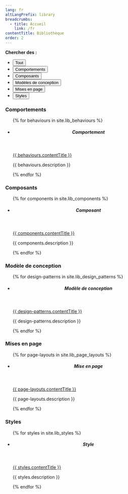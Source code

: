 ```yaml
---
lang: fr
altLangPrefix: library
breadcrumbs:
  - title: Accueil
    link: /fr
contentTitle: Bibliothèque
order: 2
---
```


<p><b>Chercher des :</b></p>
<ul class="btn-toolbar list-inline" role="toolbar">
	<li class="btn-group">
		<button type="button" class="wb-toggle btn btn-primary" data-toggle="{'selector': '#behaviours, #components, #design-patterns, #page-layouts, #styles', 'group': '.grouped', 'type': 'on'}">Tout</button>
	</li>
	<li class="btn-group">
		<button type="button" class="wb-toggle btn btn-default" data-toggle="{'selector': '#behaviours', 'group': '.grouped', 'type': 'on'}">Comportements</button>
	</li>
	<li class="btn-group">
		<button type="button" class="wb-toggle btn btn-default" data-toggle="{'selector': '#components', 'group': '.grouped', 'type': 'on'}">Composants</button>
	</li>
	<li class="btn-group">
		<button type="button" class="wb-toggle btn btn-default" data-toggle="{'selector': '#design-patterns', 'group': '.grouped', 'type': 'on'}">Modèles de conception</button>
	</li>
	<li class="btn-group">
		<button type="button" class="wb-toggle btn btn-default" data-toggle="{'selector': '#page-layouts', 'group': '.grouped', 'type': 'on'}">Mises en page</button>
	</li>
	<li class="btn-group">
		<button type="button" class="wb-toggle btn btn-default" data-toggle="{'selector': '#styles', 'group': '.grouped', 'type': 'on'}">Styles</button>
	</li>
</ul>
<div class="wb-filter">
	<section id="behaviours" class="grouped">
		<h3>Comportements</h3>
		<ul class="list-unstyled row">
			{% for behaviours in site.lib_behaviours %}
			<li class="col-md-3">
				<div class="panel panel-default">
					<header class="panel-heading">
						<h5 class="panel-title">Comportement</h5>
					</header>
					<div class="panel-body">
						<p><a class="stretched-link" href="{{ behaviours.url | relative_url }}">{{ behaviours.contentTitle }}</a></p>
						<p class="small">{{ behaviours.description }}</p>
					</div>
				</div>
			</li>
			{% endfor %}
		</ul>
	</section>
	<section id="components" class="grouped">
		<h3>Composants</h3>
		<ul class="list-unstyled row">
			{% for components in site.lib_components %}
			<li class="col-md-3">
				<div class="panel panel-default">
					<header class="panel-heading">
						<h5 class="panel-title">Composant</h5>
					</header>
					<div class="panel-body">
						<p><a class="stretched-link" href="{{ components.url | relative_url }}">{{ components.contentTitle }}</a></p>
						<p class="small">{{ components.description }}</p>
					</div>
				</div>
			</li>
			{% endfor %}
		</ul>
	</section>
	<section id="design-patterns" class="grouped">
		<h3>Modèle de conception</h3>
		<ul class="list-unstyled row">
			{% for design-patterns in site.lib_design_patterns %}
			<li class="col-md-3">
				<div class="panel panel-default">
					<header class="panel-heading">
						<h5 class="panel-title">Modèle de conception</h5>
					</header>
					<div class="panel-body">
						<p><a class="stretched-link" href="{{ design-patterns.url | relative_url }}">{{ design-patterns.contentTitle }}</a></p>
						<p class="small">{{ design-patterns.description }}</p>
					</div>
				</div>
			</li>
			{% endfor %}
		</ul>
	</section>
	<section id="page-layouts" class="grouped">
		<h3>Mises en page</h3>
		<ul class="list-unstyled row">
			{% for page-layouts in site.lib_page_layouts %}
			<li class="col-md-3">
				<div class="panel panel-default">
					<header class="panel-heading">
						<h5 class="panel-title">Mise en page</h5>
					</header>
					<div class="panel-body">
						<p><a class="stretched-link" href="{{ page-layouts.url | relative_url }}">{{ page-layouts.contentTitle }}</a></p>
						<p class="small">{{ page-layouts.description }}</p>
					</div>
				</div>
			</li>
			{% endfor %}
		</ul>
	</section>
	<section id="styles" class="grouped">
		<h3>Styles</h3>
		<ul class="list-unstyled row">
			{% for styles in site.lib_styles %}
			<li class="col-md-3">
				<div class="panel panel-default">
					<header class="panel-heading">
						<h5 class="panel-title">Style</h5>
					</header>
					<div class="panel-body">
						<p><a class="stretched-link" href="{{ styles.url | relative_url }}">{{ styles.contentTitle }}</a></p>
						<p class="small">{{ styles.description }}</p>
					</div>
				</div>
			</li>
			{% endfor %}
		</ul>
	</section>
</div>
